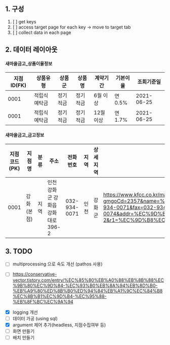 ## 1. 구성
1. [ ] get keys
2. [ ] access target page for each key -> move to target tab
3. [ ] collect data in each page


## 2. 데이터 레이아웃
#### 새마을금고_상품이율정보
|지점ID(FK)|상품유형|상품군|상품명|계약기간|기본이율|조회기준일|
|---|---|---|---|---|---|---|
|0001|적립식예탁금|정기적금|정기적금|6월 이상|연0.5%|2021-06-25|
|0001|적립식예탁금|정기적금|정기적금|12월 이상|연1.7%|2021-06-25|

#### 새마을금고_금고정보
|지점코드(PK)|지점명|분류|주소|전화번호|지역|상세지역|URL|
|---|---|---|---|---|---|---|---|
|0001|강화 (본점)|지역|인천 강화군 강화읍 강화대로 396-2|032-934-0071|인천|강화군|https://www.kfcc.co.kr/map/view.do?gmgoCd=2357&name=%EA%B0%95%ED%99%94&gmgoNm=%EA%B0%95%ED%99%94&divCd=001&divNm=%EB%B3%B8%EC%A0%90&gmgoType=%EC%A7%80%EC%97%AD&telephone=032-934-0071&fax=032-934-0074&addr=%EC%9D%B8%EC%B2%9C+%EA%B0%95%ED%99%94%EA%B5%B0+%EA%B0%95%ED%99%94%EC%9D%8D+%EA%B0%95%ED%99%94%EB%8C%80%EB%A1%9C+396-2&r1=%EC%9D%B8%EC%B2%9C&r2=%EA%B0%95%ED%99%94%EA%B5%B0&code1=2357&code2=001&sel=&key=&tab=sub_tab_rate|


## 3. TODO
* [ ] multiprocessing 으로 속도 개선 (pathos 사용)
 - [ ] https://conservative-vector.tistory.com/entry/%EC%85%80%EB%A0%88%EB%8B%88%EC%9B%80%EC%9D%84-%EC%93%B0%EB%8A%94%EB%8D%B0-%EB%A9%80%ED%8B%B0%ED%94%84%EB%A1%9C%EC%84%B8%EC%8B%B1%EC%9D%B4-%EC%95%88-%EB%8F%BC%EC%9A%94
* [x] logging 개선
* [ ] 데이터 가공 (using sql)
* [x] argument 제어 추가(headless, 지점수집여부 등)
* [ ] 화면 만들기
* [ ] 배치 만들기
